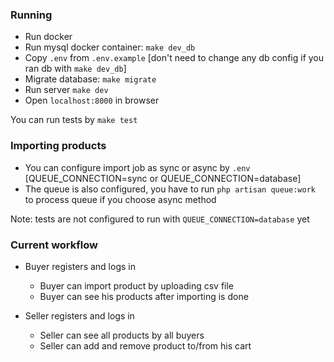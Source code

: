 ### Running

-   Run docker
-   Run mysql docker container: `make dev_db`
-   Copy `.env` from `.env.example` [don't need to change any db config if you ran db with `make dev_db`]
-   Migrate database: `make migrate`
-   Run server `make dev`
-   Open `localhost:8000` in browser

You can run tests by `make test`

### Importing products

-   You can configure import job as sync or async by `.env` [QUEUE_CONNECTION=sync or QUEUE_CONNECTION=database]
-   The queue is also configured, you have to run `php artisan queue:work` to process queue if you choose async method

Note: tests are not configured to run with `QUEUE_CONNECTION=database` yet

### Current workflow

-   Buyer registers and logs in

    -   Buyer can import product by uploading csv file
    -   Buyer can see his products after importing is done

-   Seller registers and logs in
    -   Seller can see all products by all buyers
    -   Seller can add and remove product to/from his cart
